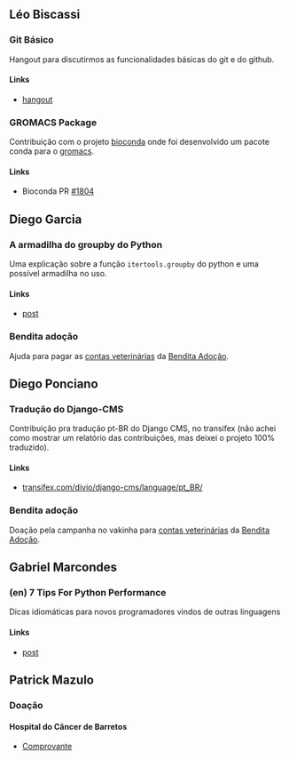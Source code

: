## Léo Biscassi
### Git Básico
Hangout para discutirmos as funcionalidades básicas do git e do github.
#### Links
* [hangout](https://plus.google.com/events/cn9sqr79dfotngr5acrjc1a2jcs)

### GROMACS Package
Contribuição com o projeto [bioconda](https://github.com/bioconda/bioconda-recipes) onde foi desenvolvido um pacote conda para o [gromacs](http://www.gromacs.org/).
#### Links
* Bioconda PR [#1804](https://github.com/bioconda/bioconda-recipes/pull/1804)

## Diego Garcia
### A armadilha do groupby do Python
Uma explicação sobre a função `itertools.groupby` do python e uma possível armadilha no uso.
#### Links
* [post](http://www.diego-garcia.info/2016/06/24/a-armadilha-do-groupby-do-python/)

### Bendita adoção
Ajuda para pagar as [contas veterinárias](https://www.vakinha.com.br/vaquinha/ajuda-para-pagar-as-contas-veterinarias-da-bendita-adocao) da [Bendita Adoção](https://www.facebook.com/benditaadocao/).

## Diego Ponciano
### Tradução do Django-CMS
Contribuição pra tradução pt-BR do Django CMS, no transifex (não achei como mostrar um relatório das contribuições, mas deixei o projeto 100% traduzido).
#### Links
* [transifex.com/divio/django-cms/language/pt_BR/](https://www.transifex.com/divio/django-cms/language/pt_BR/)  

### Bendita adoção
Doação pela campanha no vakinha para [contas veterinárias](https://www.vakinha.com.br/vaquinha/ajuda-para-pagar-as-contas-veterinarias-da-bendita-adocao) da [Bendita Adoção](https://www.facebook.com/benditaadocao/).

## Gabriel Marcondes
### (en) 7 Tips For Python Performance
Dicas idiomáticas para novos programadores vindos de outras linguagens
#### Links
* [post](https://www.packtpub.com/books/content/7-tips-python-performance)


## Patrick Mazulo
### Doação
#### Hospital do Câncer de Barretos
* [Comprovante](http://i.imgur.com/2RrJQg8.jpg)
